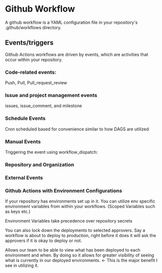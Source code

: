 # Github Workflow
A github workflow is a YAML configuration file in your repository's .github/workflows directory. 

## Events/triggers
Github Actions workflows are driven by events, which are activities that occur within your repository. 

### Code-related events: 
Push, Pull, Pull_request_review

### Issue and project management events 
issues, issue_comment, and milestone

### Schedule Events
Cron scheduled based for convenience similar to how DAGS are utilized

### Manual Events 
Triggering the event using
    workflow_dispatch: 

### Repository and Organization


### External Events 


### Github Actions with Environment Configurations 
If your repository has environments set up in it. You can utilize env specific environment variables from within your workflows. (Scoped Variables such as keys etc.)

Environment Variables take precedence over repository secrets

You can also lock down the deployments to selected approvers. Say a workflow is about to deploy to production, right before it does it will ask the approvers if it is okay to deploy or not.

Allows our team to be able to view what has been deployed to each environment and when. By doing so it allows for greater visibility of seeing what is currently in our deployed environments. <- This is the major benefit I see in utilizing it. 

